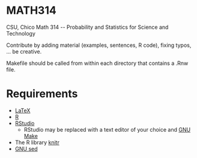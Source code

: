 # MATH314
CSU, Chico Math 314 -- Probability and Statistics for Science and Technology

Contribute by adding material (examples, sentences, R code), fixing typos, ... be creative.

Makefile should be called from within each directory that contains a .Rnw file.

# Requirements
- [LaTeX](https://www.latex-project.org/)
- [R](https://www.r-project.org/)
- [RStudio](https://www.rstudio.com/)
  - RStudio may be replaced with a text editor of your choice and [GNU Make](https://www.gnu.org/software/make/)
- The R library [knitr](http://yihui.name/knitr/)
- [GNU sed](https://www.gnu.org/software/sed/)
 

